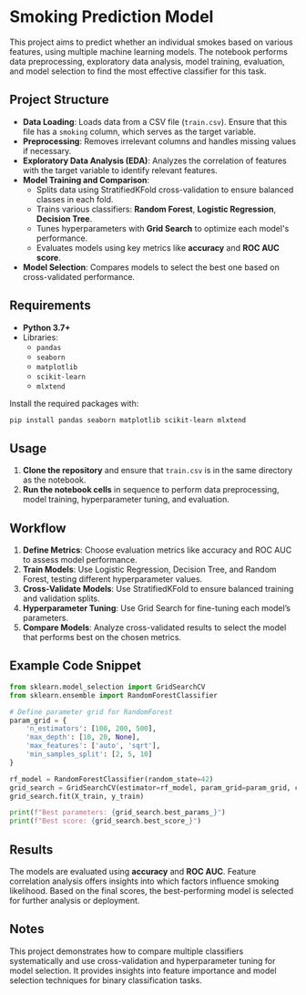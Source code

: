 
# Smoking Prediction Model

This project aims to predict whether an individual smokes based on various features, using multiple machine learning models. The notebook performs data preprocessing, exploratory data analysis, model training, evaluation, and model selection to find the most effective classifier for this task.

## Project Structure

- **Data Loading**: Loads data from a CSV file (`train.csv`). Ensure that this file has a `smoking` column, which serves as the target variable.
- **Preprocessing**: Removes irrelevant columns and handles missing values if necessary.
- **Exploratory Data Analysis (EDA)**: Analyzes the correlation of features with the target variable to identify relevant features.
- **Model Training and Comparison**:
  - Splits data using StratifiedKFold cross-validation to ensure balanced classes in each fold.
  - Trains various classifiers: **Random Forest**, **Logistic Regression**, **Decision Tree**.
  - Tunes hyperparameters with **Grid Search** to optimize each model's performance.
  - Evaluates models using key metrics like **accuracy** and **ROC AUC score**.
- **Model Selection**: Compares models to select the best one based on cross-validated performance.

## Requirements

- **Python 3.7+**
- Libraries:
  - `pandas`
  - `seaborn`
  - `matplotlib`
  - `scikit-learn`
  - `mlxtend`

Install the required packages with:

```bash
pip install pandas seaborn matplotlib scikit-learn mlxtend
```

## Usage

1. **Clone the repository** and ensure that `train.csv` is in the same directory as the notebook.
2. **Run the notebook cells** in sequence to perform data preprocessing, model training, hyperparameter tuning, and evaluation.

## Workflow

1. **Define Metrics**: Choose evaluation metrics like accuracy and ROC AUC to assess model performance.
2. **Train Models**: Use Logistic Regression, Decision Tree, and Random Forest, testing different hyperparameter values.
3. **Cross-Validate Models**: Use StratifiedKFold to ensure balanced training and validation splits.
4. **Hyperparameter Tuning**: Use Grid Search for fine-tuning each model’s parameters.
5. **Compare Models**: Analyze cross-validated results to select the model that performs best on the chosen metrics.

## Example Code Snippet

```python
from sklearn.model_selection import GridSearchCV
from sklearn.ensemble import RandomForestClassifier

# Define parameter grid for RandomForest
param_grid = {
    'n_estimators': [100, 200, 500],
    'max_depth': [10, 20, None],
    'max_features': ['auto', 'sqrt'],
    'min_samples_split': [2, 5, 10]
}

rf_model = RandomForestClassifier(random_state=42)
grid_search = GridSearchCV(estimator=rf_model, param_grid=param_grid, cv=5, scoring='roc_auc')
grid_search.fit(X_train, y_train)

print(f"Best parameters: {grid_search.best_params_}")
print(f"Best score: {grid_search.best_score_}")
```

## Results

The models are evaluated using **accuracy** and **ROC AUC**. Feature correlation analysis offers insights into which factors influence smoking likelihood. Based on the final scores, the best-performing model is selected for further analysis or deployment.

## Notes

This project demonstrates how to compare multiple classifiers systematically and use cross-validation and hyperparameter tuning for model selection. It provides insights into feature importance and model selection techniques for binary classification tasks.
